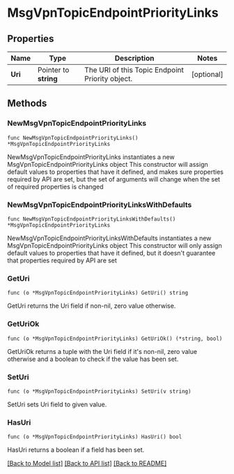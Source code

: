 # MsgVpnTopicEndpointPriorityLinks

## Properties

Name | Type | Description | Notes
------------ | ------------- | ------------- | -------------
**Uri** | Pointer to **string** | The URI of this Topic Endpoint Priority object. | [optional] 

## Methods

### NewMsgVpnTopicEndpointPriorityLinks

`func NewMsgVpnTopicEndpointPriorityLinks() *MsgVpnTopicEndpointPriorityLinks`

NewMsgVpnTopicEndpointPriorityLinks instantiates a new MsgVpnTopicEndpointPriorityLinks object
This constructor will assign default values to properties that have it defined,
and makes sure properties required by API are set, but the set of arguments
will change when the set of required properties is changed

### NewMsgVpnTopicEndpointPriorityLinksWithDefaults

`func NewMsgVpnTopicEndpointPriorityLinksWithDefaults() *MsgVpnTopicEndpointPriorityLinks`

NewMsgVpnTopicEndpointPriorityLinksWithDefaults instantiates a new MsgVpnTopicEndpointPriorityLinks object
This constructor will only assign default values to properties that have it defined,
but it doesn't guarantee that properties required by API are set

### GetUri

`func (o *MsgVpnTopicEndpointPriorityLinks) GetUri() string`

GetUri returns the Uri field if non-nil, zero value otherwise.

### GetUriOk

`func (o *MsgVpnTopicEndpointPriorityLinks) GetUriOk() (*string, bool)`

GetUriOk returns a tuple with the Uri field if it's non-nil, zero value otherwise
and a boolean to check if the value has been set.

### SetUri

`func (o *MsgVpnTopicEndpointPriorityLinks) SetUri(v string)`

SetUri sets Uri field to given value.

### HasUri

`func (o *MsgVpnTopicEndpointPriorityLinks) HasUri() bool`

HasUri returns a boolean if a field has been set.


[[Back to Model list]](../README.md#documentation-for-models) [[Back to API list]](../README.md#documentation-for-api-endpoints) [[Back to README]](../README.md)


